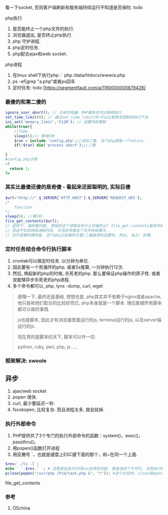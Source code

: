  看一下socket, 否则客户端刷新和服务端持续运行不知道是否保险. todo

php执行

1. 是否能终止一个php文件的执行.
2. 浏览器退出, 是否终止php执行.
3. php 守护进程.
4. php定时任务.
5. php配合ajax和web socket.

php进程
1. 在linux shell下执行php： php /data/htdocs/www/a.php
2. ps -ef|grep "a.php”或者ps回车
3. 定时任务: todo [https://segmentfault.com/a/1190000005879428]



### 最傻的和第二傻的

```php
ignore_user_abort(); // 关掉浏览器，PHP脚本也可以继续执行.
set_time_limit(0); // 通过set_time_limit(0)可以让程序无限制的执行下去
ini_set('memory_limit','512M'); // 设置内存限制
while(true){
    //ToDo 
    sleep(5);// 等待5秒
  	$run = include 'config.php';//迈向二傻, 这个php就是一个return.
    if(!$run) die('process abort');//二傻
    
}
#config.php示例
<?
  return 1;
?>
```



### 其实比最傻还傻的是奇傻 - 看起来还挺聪明的, 实际巨傻

```php
$url="http://".$_SERVER['HTTP_HOST'].$_SERVER['REQUEST_URI'];
/*
    function
*/
sleep(5); //等5秒
file_get_contents($url); 
// 这样干, 我的疑问是, 原始的这个进程会在什么时候终止? file_get_contents是异步的么? 
// 而且不仅仅持续消耗内存, 并且还导致这个文件持续增大.
// 合乎逻辑的猜测是, 这个php比前面的大傻/二傻崩溃的还要快, 所以, 名之: 巨傻.

```

### 定时任务结合命令行执行脚本

1. crontab可以做定时任务.  以分钟为单位.
2. 因此要有一个死循环的php. 或者5s推算, 一分钟执行12次. 
3. 然后, 唤起新的php的时候, 杀死老的php. 那么要保证php操作的原子性.  或者说能够异步杀死老的php进程.
4. 多个命令都可以, php, lynx -dump, curl, wget

> 感慨一下, 最终还是基础, 想想也是, php其实并不依赖于nginx或者apache, 他只是和他们配合的比较好而已, php本身就是一个脚本. 理应能做所有脚本都可以做的事情.
>
> js也是脚本, 因此才有浏览器里面运行的js, terminal运行的js, 以及server端运行的js.
>
> 现在真的是脚本的天下, 脚本可以作一切.
>
> python, ruby, perl, php, js…...

### 框架解决: swoole

## 异步

1. ajax/web socket
2. popen 很快.
3. curl, 最少要延迟一秒.
4. fscokopen, 比较复杂. 而且进程太多, 就会挂掉.

### 执行外部命令

1. PHP提供共了3个专门的执行外部命令的函数：system()，exec()，passthru()。
2. 用popen()函数打开进程
3. 用反撇号 `，也就是键盘上ESC键下面的那个，和~在同一个上面.

```php
$res=`./ls -l`;
echo ' '.$res.' '; # 这里就会显示打印bin目录的内容. 我亲测这个不可行, 没有执行结果.
pclose(popen("/usr/php /htd/task.php &", "r")); #这个比较帅, close和open在一行就调用好了.
```

file_get_contents

### 参考

1. OSchina